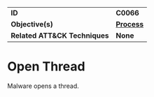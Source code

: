 
<table>
<tr>
<td><b>ID</b></td>
<td><b>C0066</b></td>
</tr>
<tr>
<td><b>Objective(s)</b></td>
<td><b><a href="../process">Process</a></b></td>
</tr>
<tr>
<td><b>Related ATT&CK Techniques</b></td>
<td><b>None</b></td>
</tr>
</table>


Open Thread
=============
Malware opens a thread. 